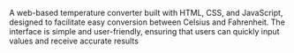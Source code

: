 A web-based temperature converter built with HTML, CSS, and JavaScript, designed to facilitate easy conversion between Celsius and Fahrenheit. The interface is simple and user-friendly, ensuring that users can quickly input values and receive accurate results
